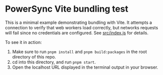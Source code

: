 # PowerSync Vite bundling test

This is a minimal example demonstrating bundling with Vite. It attempts a connection to verify that web workers load correctly, but networks requests will fail since no credentials are configured. See [src/index.js](src/index.js) for details.

To see it in action:

1. Make sure to run `pnpm install` and `pnpm build:packages` in the root directory of this repo.
2. cd into this directory, and run `pnpm start`.
3. Open the localhost URL displayed in the terminal output in your browser.
